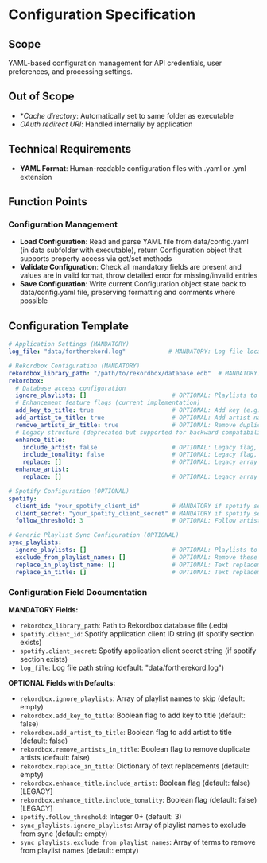 # Configuration Specification

## Scope
YAML-based configuration management for API credentials, user preferences, and processing settings.

## Out of Scope
- **Cache directory*: Automatically set to same folder as executable
- *OAuth redirect URI*: Handled internally by application

## Technical Requirements
- **YAML Format**: Human-readable configuration files with .yaml or .yml extension

## Function Points

### Configuration Management
- **Load Configuration**: Read and parse YAML file from data/config.yaml (in data subfolder with executable), return Configuration object that supports property access via get/set methods
- **Validate Configuration**: Check all mandatory fields are present and values are in valid format, throw detailed error for missing/invalid entries
- **Save Configuration**: Write current Configuration object state back to data/config.yaml file, preserving formatting and comments where possible

## Configuration Template

```yaml
# Application Settings (MANDATORY)
log_file: "data/fortherekord.log"            # MANDATORY: Log file location, defaults to data/fortherekord.log if not specified

# Rekordbox Configuration (MANDATORY)
rekordbox_library_path: "/path/to/rekordbox/database.edb"  # MANDATORY: Path to Rekordbox database file
rekordbox:
  # Database access configuration
  ignore_playlists: []                        # OPTIONAL: Playlists to skip during processing
  # Enhancement feature flags (current implementation)
  add_key_to_title: true                      # OPTIONAL: Add key (e.g., [Am]) to track title, defaults to false
  add_artist_to_title: true                   # OPTIONAL: Add artist name to track title, defaults to false
  remove_artists_in_title: true               # OPTIONAL: Remove duplicate artists from title, defaults to false
  # Legacy structure (deprecated but supported for backward compatibility)
  enhance_title:
    include_artist: false                     # OPTIONAL: Legacy flag, superseded by add_artist_to_title
    include_tonality: false                   # OPTIONAL: Legacy flag, superseded by add_key_to_title
    replace: []                               # OPTIONAL: Legacy array structure
  enhance_artist:
    replace: []                               # OPTIONAL: Legacy array structure for artist replacements

# Spotify Configuration (OPTIONAL)
spotify:
  client_id: "your_spotify_client_id"         # MANDATORY if spotify section exists: Spotify app client ID
  client_secret: "your_spotify_client_secret" # MANDATORY if spotify section exists: Spotify app client secret
  follow_threshold: 3                         # OPTIONAL: Follow artists if they appear in X or more liked tracks, defaults to 3

# Generic Playlist Sync Configuration (OPTIONAL)  
sync_playlists:
  ignore_playlists: []                        # OPTIONAL: Playlists to exclude from sync
  exclude_from_playlist_names: []             # OPTIONAL: Remove these terms from playlist names
  replace_in_playlist_name: []                # OPTIONAL: Text replacements for playlist names
  replace_in_title: []                        # OPTIONAL: Text replacements for track titles in target platform
```

### Configuration Field Documentation

**MANDATORY Fields:**
- `rekordbox_library_path`: Path to Rekordbox database file (.edb)
- `spotify.client_id`: Spotify application client ID string (if spotify section exists)
- `spotify.client_secret`: Spotify application client secret string (if spotify section exists)
- `log_file`: Log file path string (default: "data/fortherekord.log")

**OPTIONAL Fields with Defaults:**
- `rekordbox.ignore_playlists`: Array of playlist names to skip (default: empty)
- `rekordbox.add_key_to_title`: Boolean flag to add key to title (default: false)
- `rekordbox.add_artist_to_title`: Boolean flag to add artist to title (default: false) 
- `rekordbox.remove_artists_in_title`: Boolean flag to remove duplicate artists (default: false)
- `rekordbox.replace_in_title`: Dictionary of text replacements (default: empty)
- `rekordbox.enhance_title.include_artist`: Boolean flag (default: false) [LEGACY]
- `rekordbox.enhance_title.include_tonality`: Boolean flag (default: false) [LEGACY]
- `spotify.follow_threshold`: Integer 0+ (default: 3)
- `sync_playlists.ignore_playlists`: Array of playlist names to exclude from sync (default: empty)
- `sync_playlists.exclude_from_playlist_names`: Array of terms to remove from playlist names (default: empty)
